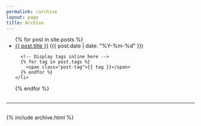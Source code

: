 ```yaml
---
permalink: /archive
layout: page
title: Archive
---
```


<ul>
  {% for post in site.posts %}
    <li>
      <a href=".{{ post.url }}">{{ post.title }}</a> ({{ post.date | date: "%Y-%m-%d" }})<br>
      
      <!-- Display tags inline here -->
      {% for tag in post.tags %}
        <span class="post-tag">{{ tag }}</span>
      {% endfor %}
    </li>
  {% endfor %}
</ul>

<!-- Include archive with extra spacing before and after the dividing line -->
<hr style="margin-top: 30px; margin-bottom: 30px;">
{% include archive.html %}
